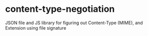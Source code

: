 # content-type-negotiation
JSON file and JS library for figuring out Content-Type (MIME), and Extension using file signature
